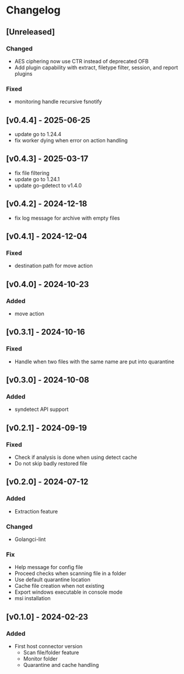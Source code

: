 # Changelog

## [Unreleased] 

### Changed

- AES ciphering now use CTR instead of deprecated OFB
- Add plugin capability with extract, filetype filter, session, and report plugins

### Fixed

- monitoring handle recursive fsnotify

## [v0.4.4] - 2025-06-25

- update go to 1.24.4
- fix worker dying when error on action handling

## [v0.4.3] - 2025-03-17

- fix file filtering
- update go to 1.24.1
- update go-gdetect to v1.4.0

## [v0.4.2] - 2024-12-18

- fix log message for archive with empty files

## [v0.4.1] - 2024-12-04

### Fixed

- destination path for move action

## [v0.4.0] - 2024-10-23

### Added

- move action

## [v0.3.1] - 2024-10-16

### Fixed

- Handle when two files with the same name are put into quarantine

## [v0.3.0] - 2024-10-08

### Added

- syndetect API support

## [v0.2.1] - 2024-09-19

### Fixed

- Check if analysis is done when using detect cache
- Do not skip badly restored file

## [v0.2.0] - 2024-07-12

### Added

- Extraction feature

### Changed

- Golangci-lint

### Fix

- Help message for config file
- Proceed checks when scanning file in a folder
- Use default quarantine location
- Cache file creation when not existing
- Export windows executable in console mode
- msi installation

## [v0.1.0] - 2024-02-23

### Added

- First host connector version
    - Scan file/folder feature
    - Monitor folder
    - Quarantine and cache handling
